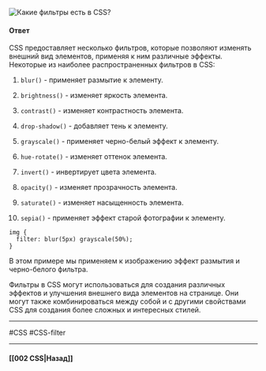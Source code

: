 ![Какие фильтры есть в CSS?](https://youtu.be/trriSYNrHw4?t=662)

#### Ответ

CSS предоставляет несколько фильтров, которые позволяют изменять внешний вид элементов, применяя к ним различные эффекты. Некоторые из наиболее распространенных фильтров в CSS:

1. `blur()` - применяет размытие к элементу.
    
2. `brightness()` - изменяет яркость элемента.
    
3. `contrast()` - изменяет контрастность элемента.
    
4. `drop-shadow()` - добавляет тень к элементу.
    
5. `grayscale()` - применяет черно-белый эффект к элементу.
    
6. `hue-rotate()` - изменяет оттенок элемента.
    
7. `invert()` - инвертирует цвета элемента.
    
8. `opacity()` - изменяет прозрачность элемента.
    
9. `saturate()` - изменяет насыщенность элемента.
    
10. `sepia()` - применяет эффект старой фотографии к элементу.
    

```
img {
  filter: blur(5px) grayscale(50%);
}
```

В этом примере мы применяем к изображению эффект размытия и черно-белого фильтра.

Фильтры в CSS могут использоваться для создания различных эффектов и улучшения внешнего вида элементов на странице. Они могут также комбинироваться между собой и с другими свойствами CSS для создания более сложных и интересных стилей.

___
#CSS #CSS-filter

___

#### [[002 CSS|Назад]]